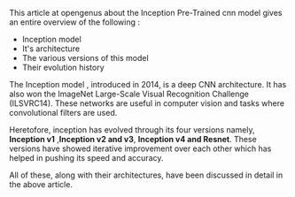 This  article at opengenus  about the Inception Pre-Trained cnn model gives an entire overview of the following :

* Inception model
* It's architecture
* The various versions of this model
* Their evolution history

The Inception model , introduced in 2014, is a deep CNN architecture. It has also  won  the ImageNet Large-Scale Visual Recognition Challenge (ILSVRC14).
These networks are useful in computer vision and  tasks where convolutional filters are used.

Heretofore, inception has evolved through its four versions namely, **Inception v1** ,**Inception v2 and v3**, **Inception v4 and Resnet**.
These versions have showed iterative improvement over each other which has helped in pushing its speed and accuracy.

All of these, along with their architectures, have been discussed in detail in the above article.
